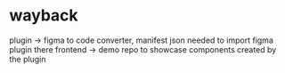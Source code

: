 # wayback

plugin -> figma to code converter, manifest json needed to import figma plugin there
frontend -> demo repo to showcase components created by the plugin
